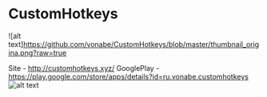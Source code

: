 # CustomHotkeys

![alt text]https://github.com/vonabe/CustomHotkeys/blob/master/thumbnail_origina.png?raw=true

Site - http://customhotkeys.xyz/
GooglePlay - https://play.google.com/store/apps/details?id=ru.vonabe.customhotkeys
![alt text](https://lh3.googleusercontent.com/AXPOlk7u5iuockzmuBoZfrcbBugGB4PRTIg6pVrQH-peQZl6NiievyMmfUD_HLzSiao=w1920-h969-rw)
